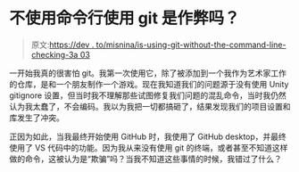 # 不使用命令行使用 git 是作弊吗？

> 原文:[https://dev . to/misnina/is-using-git-without-the-command-line-checking-3a 03](https://dev.to/misnina/is-using-git-without-the-command-line-cheating-3a03)

一开始我真的很害怕 git。我第一次使用它，除了被添加到一个我作为艺术家工作的仓库，是和一个朋友制作一个游戏。现在我知道我们的问题源于没有使用 Unity gitignore 设置，但当时我不理解那些试图修复我们问题的混乱命令，当时我仍然认为我太蠢了，不会编码。我以为我把一切都搞砸了，结果发现我们的项目设置和库发生了冲突。

正因为如此，当我最终开始使用 GitHub 时，我使用了 GitHub desktop，并最终使用了 VS 代码中的功能。因为我从来没有使用 git 的终端，或者甚至不知道这样做的命令，这被认为是“欺骗”吗？当我不知道这些事情的时候，我错过了什么？